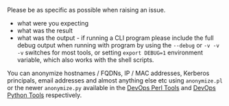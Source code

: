 Please be as specific as possible when raising an issue.

- what were you expecting
- what was the result
- what was the output - if running a CLI program please include the full debug output when running with program by using the `--debug` or `-v -v -v` switches for most tools, or setting `export DEBUG=1` environment variable, which also works with the shell scripts.

You can anonymize hostnames / FQDNs, IP / MAC addresses, Kerberos principals, email addresses and almost anything else etc using `anonymize.pl` or the newer `anonymize.py` available in the [DevOps Perl Tools](https://github.com/HariSekhon/DevOps-Perl-Tools) and [DevOps Python Tools](https://github.com/HariSekhon/DevOps-Python-Tools) respectively.
